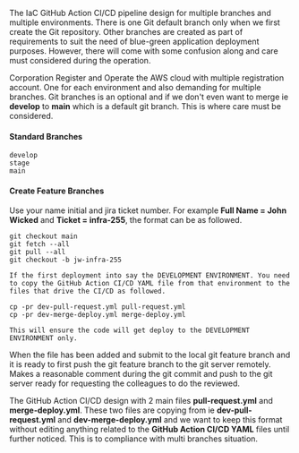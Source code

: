 The IaC GitHub Action CI/CD pipeline design for multiple branches and multiple environments. There is one Git default branch only when we first create the Git repository. Other branches are created as part of requirements to suit the need of blue-green application deployment purposes. However, there will come with some confusion along and care must considered during the operation.

Corporation Register and Operate the AWS cloud with multiple registration account. One for each environment and also demanding for multiple branches. Git branches is an optional and if we don't even want to merge ie **develop** to **main** which is a default git branch. This is where care must be considered.

#### Standard Branches
```
develop
stage
main
```

#### Create Feature Branches
Use your name initial and jira ticket number. For example **Full Name = John Wicked** and **Ticket = infra-255**, the format can be as followed.
```
git checkout main
git fetch --all
git pull --all
git checkout -b jw-infra-255

If the first deployment into say the DEVELOPMENT ENVIRONMENT. You need to copy the GitHub Action CI/CD YAML file from that environment to the files that drive the CI/CD as followed.

cp -pr dev-pull-request.yml pull-request.yml
cp -pr dev-merge-deploy.yml merge-deploy.yml

This will ensure the code will get deploy to the DEVELOPMENT ENVIRONMENT only.
```

When the file has been added and submit to the local git feature branch and it is ready to first push the git feature branch to the git server remotely. Makes a reasonable comment during the git commit and push to the git server ready for requesting the colleagues to do the reviewed.

The GitHub Action CI/CD design with 2 main files **pull-request.yml** and **merge-deploy.yml**. These two files are copying from ie **dev-pull-request.yml** and **dev-merge-deploy.yml** and we want to keep this format without editing anything related to the **GitHub Action CI/CD YAML** files until further noticed. This is to compliance with multi branches situation.

